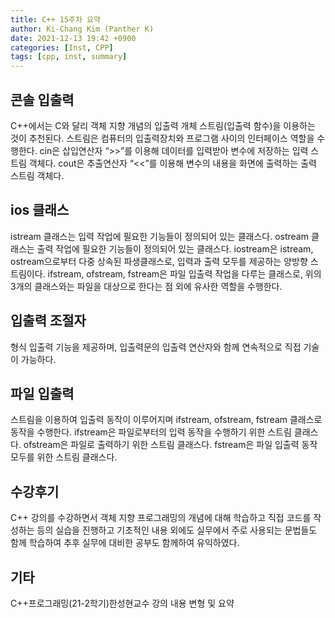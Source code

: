 ```yaml
---
title: C++ 15주차 요약
author: Ki-Chang Kim (Panther K)
date: 2021-12-13 19:42 +0900
categories: [Inst, CPP]
tags: [cpp, inst, summary]
---
```


## 콘솔 입출력
C++에서는 C와 달리 객체 지향 개념의 입출력 개체 스트림(입출력 함수)을 이용하는 것이 추천된다.
스트림은 컴퓨터의 입출력장치와 프로그램 사이의 인터페이스 역할을 수행한다.
cin은 삽입연산자 “>>”를 이용해 데이터를 입력받아 변수에 저장하는 입력 스트림 객체다.
cout은 추출연산자 “<<”를 이용해 변수의 내용을 화면에 출력하는 출력 스트림 객체다.

## ios 클래스
istream 클래스는 입력 작업에 필요한 기능들이 정의되어 있는 클래스다.
ostream 클래스는 출력 작업에 필요한 기능들이 정의되어 있는 클래스다.
iostream은 istream, ostream으로부터 다중 상속된 파생클래스로, 입력과 출력 모두를 제공하는 양방향 스트림이다.
ifstream, ofstream, fstream은 파일 입출력 작업을 다루는 클래스로, 위의 3개의 클래스와는 파일을 대상으로 한다는 점 외에 유사한 역할을 수행한다.

## 입출력 조절자
형식 입출력 기능을 제공하며, 입출력문의 입출력 연산자와 함께 연속적으로 직접 기술이 가능하다.

## 파일 입출력
스트림을 이용하여 입출력 동작이 이루어지며 ifstream, ofstream, fstream 클래스로 동작을 수행한다.
ifstream은 파일로부터의 입력 동작을 수행하기 위한 스트림 클래스다.
ofstream은 파일로 출력하기 위한 스트림 클래스다.
fstream은 파일 입출력 동작 모두를 위한 스트림 클래스다.

## 수강후기
C++ 강의를 수강하면서 객체 지향 프로그래밍의 개념에 대해 학습하고 직접 코드를 작성하는 등의 실습을 진행하고 기초적인 내용 외에도 실무에서 주로 사용되는 문법들도 함께 학습하여 추후 실무에 대비한 공부도 함께하여 유익하였다.

## 기타
C++프로그래밍(21-2학기)한성현교수 강의 내용 변형 및 요약